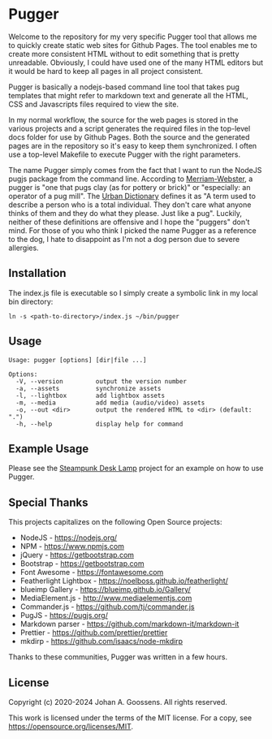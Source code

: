 # Pugger

Welcome to the repository for my very specific Pugger tool that allows
me to quickly create static web sites for Github Pages. The tool enables
me to create more consistent HTML without to edit something that
is pretty unreadable. Obviously, I could have used one of the many HTML
editors but it would be hard to keep all pages in all project consistent.

Pugger is basically a nodejs-based command line tool that takes pug
templates that might refer to markdown text and generate all the HTML,
CSS and Javascripts files required to view the site.

In my normal workflow, the source for the web pages is stored in the
various projects and a script generates the required files in the top-level
docs folder for use by Github Pages. Both the source and the generated
pages are in the repository so it's easy to keep them synchronized.
I often use a top-level Makefile to execute Pugger with the right parameters.

The name Pugger simply comes from the fact that I want to run the NodeJS
pugjs package from the command line. According to
[Merriam-Webster](https://www.merriam-webster.com/dictionary/pugger),
a pugger is "one that pugs clay (as for pottery or brick)" or
"especially: an operator of a pug mill". The
[Urban Dictionary](https://www.urbandictionary.com/define.php?term=pugger)
defines it as "A term used to describe a person who is a total individual.
They don't care what anyone thinks of them and they do what they please.
Just like a pug". Luckily, neither of these definitions are offensive
and I hope the "puggers" don't mind. For those of you who think I picked
the name Pugger as a reference to the dog, I hate to disappoint as I'm not
a dog person due to severe allergies.

## Installation

The index.js file is executable so I simply create a symbolic link
in my local bin directory:

	ln -s <path-to-directory>/index.js ~/bin/pugger

## Usage

    Usage: pugger [options] [dir|file ...]

    Options:
      -V, --version         output the version number
      -a, --assets          synchronize assets
      -l, --lightbox        add lightbox assets
      -m, --media           add media (audio/video) assets
      -o, --out <dir>       output the rendered HTML to <dir> (default: ".")
      -h, --help            display help for command

## Example Usage

Please see the
[Steampunk Desk Lamp](https://github.com/goossens/SteampunkDeskLamp)
project for an example on how to use Pugger.

## Special Thanks

This projects capitalizes on the following Open Source projects:

* NodeJS - https://nodejs.org/
* NPM - https://www.npmjs.com
* jQuery - https://getbootstrap.com
* Bootstrap - https://getbootstrap.com
* Font Awesome - https://fontawesome.com
* Featherlight Lightbox - https://noelboss.github.io/featherlight/
* blueimp Gallery - https://blueimp.github.io/Gallery/
* MediaElement.js - http://www.mediaelementjs.com
* Commander.js - https://github.com/tj/commander.js
* PugJS - https://pugjs.org/
* Markdown parser - https://github.com/markdown-it/markdown-it
* Prettier - https://github.com/prettier/prettier
* mkdirp - https://github.com/isaacs/node-mkdirp

Thanks to these communities, Pugger was written in a few hours.

## License

Copyright (c) 2020-2024 Johan A. Goossens. All rights reserved.

This work is licensed under the terms of the MIT license.
For a copy, see <https://opensource.org/licenses/MIT>.
